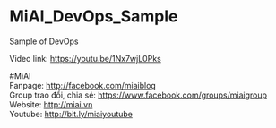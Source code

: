 # MiAI_DevOps_Sample
Sample of DevOps

Video link:  https://youtu.be/1Nx7wjL0Pks

#MìAI <br>
Fanpage: http://facebook.com/miaiblog<br>
Group trao đổi, chia sẻ: https://www.facebook.com/groups/miaigroup<br>
Website: http://miai.vn<br>
Youtube: http://bit.ly/miaiyoutube<br>
